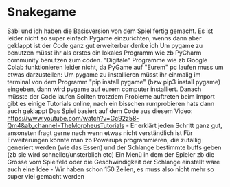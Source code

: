 # Snakegame
Sabi und ich haben die Basisversion von dem Spiel fertig gemacht. Es ist leider nicht so super einfach Pygame einzurichten, wenns dann aber geklappt ist der Code ganz gut erweiterbar denke ich
    Um pygame zu benutzen müsst ihr als erstes ein lokales Programm wie zb PyCharm community benutzen zum coden. "Digitale" Programme wie zb Google Colab funktionieren leider nicht, da PyGame auf "Eurem" pc laufen muss um etwas darzustellen:
    Um pygame zu installieren müsst ihr einmalig im terminal von dem Programm "pip install pygame" (bzw pip3 install pygame) eingeben, dann wird pygame auf eurem computer installiert. Danach müsste der Code laufen
    Sollten trotzdem Probleme auftreten beim Import gibt es einige Tutorials online, nach ein bisschen rumprobieren hats dann auch geklappt
    Das Spiel basiert auf dem Code aus diesem Video: https://www.youtube.com/watch?v=Gc92z58-Qm4&ab_channel=TheMorpheusTutorials - Er erklärt jeden Schritt ganz gut, ansonsten fragt gerne nach wenn etwas nicht verständlich ist 
    Für Erweiterungen könnte man zb Powerups programmieren, die zufällig generiert werden (wie das Essen) und der Schlange bestimmte buffs geben (zb sie wird schneller/unsterblich etc)
    Ein Menü in dem der Spieler zb die Grösse vom Spielfeld oder die Geschwindigkeit der Schlange einstellt wäre auch eine Idee - Wir haben schon 150 Zeilen, es muss also nicht mehr so super viel gemacht werden
